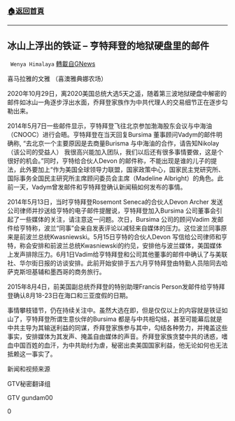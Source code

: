 ###  [:house:返回首頁](https://github.com/ourhimalayas/txt)
---

## 冰山上浮出的铁证 &#8211; 亨特拜登的地狱硬盘里的邮件
` Wenya Himalaya` [轉載自GNews](https://gnews.org/zh-hans/501856/)

喜马拉雅的文雅 （喜澳雅典娜农场）



2020年10月29日，离2020美国总统大选5天之遥，随着第三波地狱硬盘中解密的邮件如冰山一角逐步浮出水面，乔拜登家族作为中共代理人的交易细节正在逐步勾勒出来。



2014年5月7日一些邮件显示，亨特拜登飞往北京参加渤海股东会议与中海油（CNOOC）进行会晤。亨特拜登在当天回复Bursima 董事顾问Vadym的邮件明确称, “去北京一个主要原因是去商量Burisma 与中海油的合作，请告知Nikolay（该公司的受益人） 我很高兴能加入团队，我们以后还有很多事情要做，这是个很好的机会。”同时，亨特给合伙人Devon 的邮件称，不能出现是谁的儿子的提法，此外要加上“作为美国全球领导力联盟，国家政策中心，国家民主党研究所、国际事务全国民主研究所主席顾问委员会主席（Madeline Albright）的角色。此前一天，Vadym曾发邮件和亨特拜登确认新闻稿如何发布的事情。

2014年5月13日，当时亨特拜登Rosemont Seneca的合伙人Devon Archer 发送公司律师并抄送给亨特的电子邮件提醒说，亨特拜登加入Bursima 公司董事会引起了一些媒体的关注，请注意这一问题。次日，Bursima 公司的顾问Vadim 发邮件给亨特称，波兰“同事”会亲自发表评论以减轻来自媒体的压力。这位波兰同事原来是前波兰总统Kwasniewski。5月15日亨特的合伙人Devon 写信给公司律师和亨特，称会安排和前波兰总统Kwasniewski的约见，安排他与波兰媒体，美国媒体上发声排除压力。6月1日Vadim给亨特拜登和公司其他董事的邮件中确认了与美联社、华尔街日报的访谈安排。此前开始安排于五六月亨特拜登由特勤人员陪同去哈萨克斯坦基辅和墨西哥的商务旅行。

2015年8月4日，前美国副总统乔拜登的特别助理Francis Person发邮件给亨特拜登确认8月18-23日在海口和三亚度假的日期。

事情攀枝错节，仍在持续关注中。虽然大选在即，但是仅仅以上的内容就是铁证如山了，亨特拜登所谓生意伙伴的Bursima 都是与中共相勾结，甚至可能幕后就是中共主导为其输送利益的同谋，乔拜登家族参与其中，勾结各种势力，并掩盖这些事实，安排媒体为其发声、掩盖自由媒体的声音。乔拜登家族贪婪中共的诱惑，嗜血中国百姓的血汗，为中共助纣为虐，秘密出卖美国国家利益，他无论如何也无法抵赖这一事实了。

新闻和视频来源

GTV秘密翻译组

GTV gundam00

0
